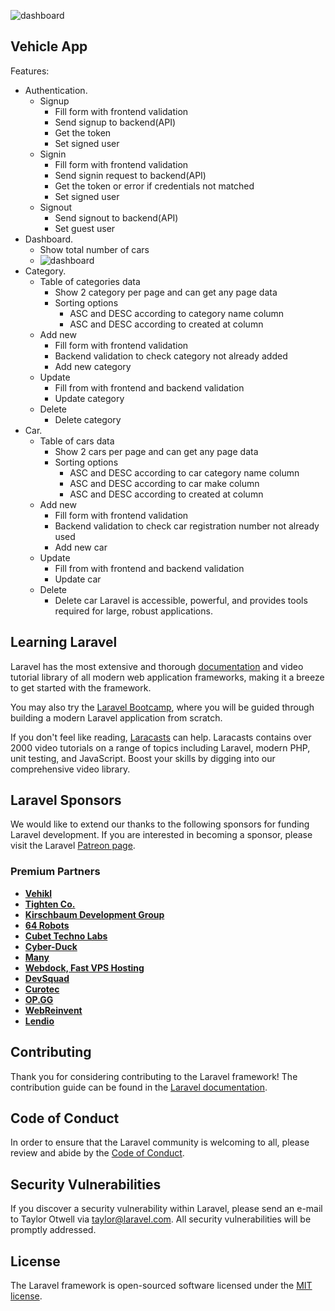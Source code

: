 ![dashboard](https://github.com/UM4IR-AHMAD/Vehicles-App/assets/93633549/418e3679-8584-43cd-a8b6-a6e8da5a6da1)
## Vehicle App

Features:

- Authentication.
  - Signup
    - Fill form with frontend validation
    - Send signup to backend(API)
    - Get the token
    - Set signed user
  - Signin
    - Fill form with frontend validation
    - Send signin request to backend(API)
    - Get the token or error if credentials not matched
    - Set signed user
  - Signout
    - Send signout to backend(API)
    - Set guest user
- Dashboard.
  -  Show total number of cars
  -  ![dashboard](https://github.com/UM4IR-AHMAD/Vehicles-App/assets/93633549/864cf404-2025-49a3-82bc-01e3e930220e)
- Category.
  - Table of categories data
    - Show 2 category per page and can get any page data
    - Sorting options
      - ASC and DESC according to category name column
      - ASC and DESC according to created at column
  - Add new
    - Fill form with frontend validation
    - Backend validation to check category not already added
    - Add new category
  - Update
    - Fill from with frontend and backend validation
    - Update category
  - Delete
    - Delete category
- Car.
  - Table of cars data
    - Show 2 cars per page and can get any page data
    - Sorting options
      - ASC and DESC according to car category name column
      - ASC and DESC according to car make column
      - ASC and DESC according to created at column
  - Add new
    - Fill form with frontend validation
    - Backend validation to check car registration number not already used
    - Add new car
  - Update
    - Fill from with frontend and backend validation
    - Update car
  - Delete
    - Delete car
Laravel is accessible, powerful, and provides tools required for large, robust applications.

## Learning Laravel

Laravel has the most extensive and thorough [documentation](https://laravel.com/docs) and video tutorial library of all modern web application frameworks, making it a breeze to get started with the framework.

You may also try the [Laravel Bootcamp](https://bootcamp.laravel.com), where you will be guided through building a modern Laravel application from scratch.

If you don't feel like reading, [Laracasts](https://laracasts.com) can help. Laracasts contains over 2000 video tutorials on a range of topics including Laravel, modern PHP, unit testing, and JavaScript. Boost your skills by digging into our comprehensive video library.

## Laravel Sponsors

We would like to extend our thanks to the following sponsors for funding Laravel development. If you are interested in becoming a sponsor, please visit the Laravel [Patreon page](https://patreon.com/taylorotwell).

### Premium Partners

- **[Vehikl](https://vehikl.com/)**
- **[Tighten Co.](https://tighten.co)**
- **[Kirschbaum Development Group](https://kirschbaumdevelopment.com)**
- **[64 Robots](https://64robots.com)**
- **[Cubet Techno Labs](https://cubettech.com)**
- **[Cyber-Duck](https://cyber-duck.co.uk)**
- **[Many](https://www.many.co.uk)**
- **[Webdock, Fast VPS Hosting](https://www.webdock.io/en)**
- **[DevSquad](https://devsquad.com)**
- **[Curotec](https://www.curotec.com/services/technologies/laravel/)**
- **[OP.GG](https://op.gg)**
- **[WebReinvent](https://webreinvent.com/?utm_source=laravel&utm_medium=github&utm_campaign=patreon-sponsors)**
- **[Lendio](https://lendio.com)**

## Contributing

Thank you for considering contributing to the Laravel framework! The contribution guide can be found in the [Laravel documentation](https://laravel.com/docs/contributions).

## Code of Conduct

In order to ensure that the Laravel community is welcoming to all, please review and abide by the [Code of Conduct](https://laravel.com/docs/contributions#code-of-conduct).

## Security Vulnerabilities

If you discover a security vulnerability within Laravel, please send an e-mail to Taylor Otwell via [taylor@laravel.com](mailto:taylor@laravel.com). All security vulnerabilities will be promptly addressed.

## License

The Laravel framework is open-sourced software licensed under the [MIT license](https://opensource.org/licenses/MIT).
